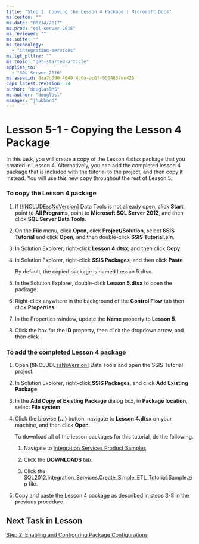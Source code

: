 ```yaml
---
title: "Step 1: Copying the Lesson 4 Package | Microsoft Docs"
ms.custom: ""
ms.date: "03/14/2017"
ms.prod: "sql-server-2016"
ms.reviewer: ""
ms.suite: ""
ms.technology: 
  - "integration-services"
ms.tgt_pltfrm: ""
ms.topic: "get-started-article"
applies_to: 
  - "SQL Server 2016"
ms.assetid: 8aa7d690-4649-4c0a-ac6f-9504637ee426
caps.latest.revision: 24
author: "douglaslMS"
ms.author: "douglasl"
manager: "jhubbard"
---
```

# Lesson 5-1 - Copying the Lesson 4 Package
In this task, you will create a copy of the Lesson 4.dtsx package that you created in Lesson 4. Alternatively, you can add the completed lesson 4 package that is included with the tutorial to the project, and then copy it instead. You will use this new copy throughout the rest of Lesson 5.  
  
### To copy the Lesson 4 package  
  
1.  If [!INCLUDE[ssNoVersion](../includes/ssnoversion-md.md)] Data Tools is not already open, click **Start**, point to **All Programs**, point to **Microsoft SQL Server 2012**, and then click **SQL Server Data Tools**.  
  
2.  On the **File** menu, click **Open**, click **Project/Solution**, select **SSIS Tutorial** and click **Open**, and then double-click **SSIS Tutorial.sln**.  
  
3.  In Solution Explorer, right-click **Lesson 4.dtsx**, and then click **Copy**.  
  
4.  In Solution Explorer, right-click **SSIS Packages**, and then click **Paste**.  
  
    By default, the copied package is named Lesson 5.dtsx.  
  
5.  In the Solution Explorer, double-click **Lesson 5.dtsx** to open the package.  
  
6.  Right-click anywhere in the background of the **Control Flow** tab then click **Properties**.  
  
7.  In the Properties window, update the **Name** property to **Lesson 5**.  
  
8.  Click the box for the **ID** property, then click the dropdown arrow, and then click **<Generate New ID>**.  
  
### To add the completed Lesson 4 package  
  
1.  Open [!INCLUDE[ssNoVersion](../includes/ssnoversion-md.md)] Data Tools and open the SSIS Tutorial project.  
  
2.  In Solution Explorer, right-click **SSIS Packages**, and click **Add Existing Package**.  
  
3.  In the **Add Copy of Existing Package** dialog box, in **Package location**, select **File system**.  
  
4.  Click the browse **(…)** button, navigate to **Lesson 4.dtsx** on your machine, and then click **Open**.  
  
    To download all of the lesson packages for this tutorial, do the following.  
  
    1.  Navigate to [Integration Services Product Samples](http://go.microsoft.com/fwlink/?LinkId=275027)  
  
    2.  Click the **DOWNLOADS** tab.  
  
    3.  Click the SQL2012.Integration_Services.Create_Simple_ETL_Tutorial.Sample.zip file.  
  
5.  Copy and paste the Lesson 4 package as described in steps 3-8 in the previous procedure.  
  
## Next Task in Lesson  
[Step 2: Enabling and Configuring Package Configurations](../integration-services/lesson-5-2-enabling-and-configuring-package-configurations.md)  
  
